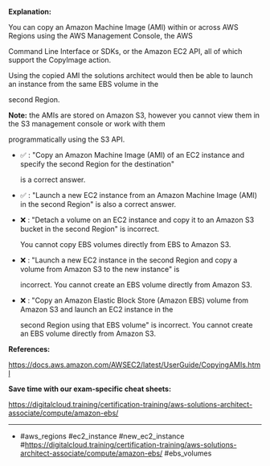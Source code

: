 **Explanation:**

You can copy an Amazon Machine Image (AMI) within or across AWS Regions using the AWS Management Console, the AWS

Command Line Interface or SDKs, or the Amazon EC2 API, all of which support the CopyImage action.

Using the copied AMI the solutions architect would then be able to launch an instance from the same EBS volume in the

second Region.

**Note:** the AMIs are stored on Amazon S3, however you cannot view them in the S3 management console or work with them

programmatically using the S3 API.

- ✅ :  "Copy an Amazon Machine Image (AMI) of an EC2 instance and specify the second Region for the destination"

  is a correct answer.

- ✅ :  "Launch a new EC2 instance from an Amazon Machine Image (AMI) in the second Region" is also a correct answer.

- ❌ :  "Detach a volume on an EC2 instance and copy it to an Amazon S3 bucket in the second Region" is incorrect.

  You cannot copy EBS volumes directly from EBS to Amazon S3.

- ❌ :  "Launch a new EC2 instance in the second Region and copy a volume from Amazon S3 to the new instance" is

  incorrect. You cannot create an EBS volume directly from Amazon S3.

- ❌ :  "Copy an Amazon Elastic Block Store (Amazon EBS) volume from Amazon S3 and launch an EC2 instance in the

  second Region using that EBS volume" is incorrect. You cannot create an EBS volume directly from Amazon S3.

**References:**

<https://docs.aws.amazon.com/AWSEC2/latest/UserGuide/CopyingAMIs.html>

**Save time with our exam-specific cheat sheets:**

<https://digitalcloud.training/certification-training/aws-solutions-architect-associate/compute/amazon-ebs/>

----

- #aws_regions #ec2_instance #new_ec2_instance #<https://digitalcloud.training/certification-training/aws-solutions-architect-associate/compute/amazon-ebs/> #ebs_volumes
